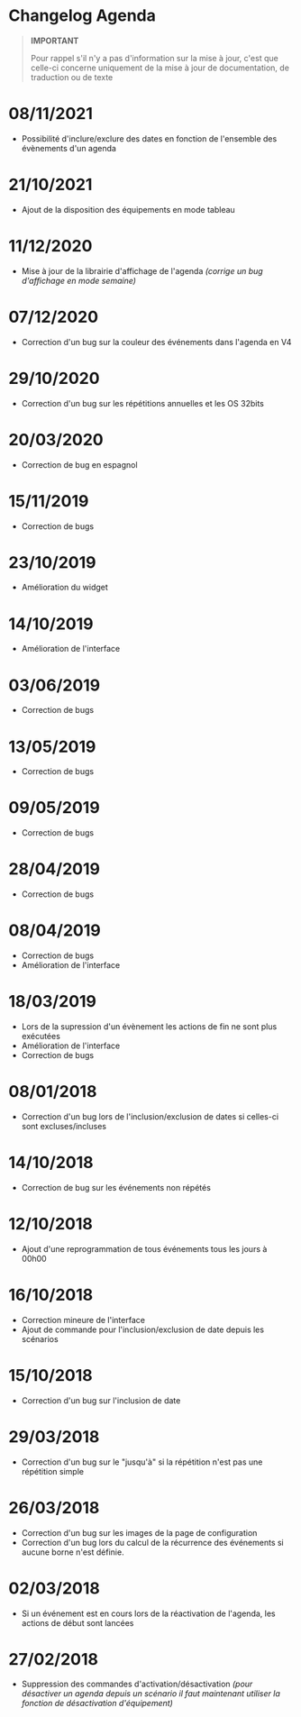 # Changelog Agenda

>**IMPORTANT**
>
>Pour rappel s'il n'y a pas d'information sur la mise à jour, c'est que celle-ci concerne uniquement de la mise à jour de documentation, de traduction ou de texte

# 08/11/2021

- Possibilité d'inclure/exclure des dates en fonction de l'ensemble des évènements d'un agenda 

# 21/10/2021

- Ajout de la disposition des équipements en mode tableau

# 11/12/2020

- Mise à jour de la librairie d'affichage de l'agenda *(corrige un bug d'affichage en mode semaine)*

# 07/12/2020

- Correction d'un bug sur la couleur des événements dans l'agenda en V4

# 29/10/2020

- Correction d'un bug sur les répétitions annuelles et les OS 32bits

# 20/03/2020

- Correction de bug en espagnol

# 15/11/2019

- Correction de bugs

# 23/10/2019

- Amélioration du widget

# 14/10/2019

- Amélioration de l'interface

# 03/06/2019

- Correction de bugs

# 13/05/2019

- Correction de bugs

# 09/05/2019

- Correction de bugs

# 28/04/2019

- Correction de bugs

# 08/04/2019

- Correction de bugs
- Amélioration de l'interface

# 18/03/2019

- Lors de la supression d'un évènement les actions de fin ne sont plus exécutées
- Amélioration de l'interface
- Correction de bugs

# 08/01/2018

- Correction d'un bug lors de l'inclusion/exclusion de dates si celles-ci sont excluses/incluses

# 14/10/2018

- Correction de bug sur les événements non répétés

# 12/10/2018

- Ajout d'une reprogrammation de tous événements tous les jours à 00h00

# 16/10/2018

- Correction mineure de l'interface
- Ajout de commande pour l'inclusion/exclusion de date depuis les scénarios

# 15/10/2018

- Correction d'un bug sur l'inclusion de date

# 29/03/2018

- Correction d'un bug sur le "jusqu'à" si la répétition n'est pas une répétition simple

# 26/03/2018

- Correction d'un bug sur les images de la page de configuration
- Correction d'un bug lors du calcul de la récurrence des événements si aucune borne n'est définie.

# 02/03/2018

- Si un événement est en cours lors de la réactivation de l'agenda, les actions de début sont lancées

# 27/02/2018

-	Suppression des commandes d'activation/désactivation *(pour désactiver un agenda depuis un scénario il faut maintenant utiliser la fonction de désactivation d'équipement)*

